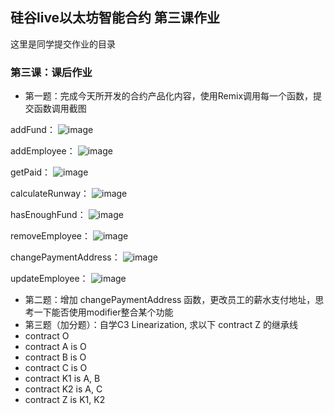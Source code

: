 ## 硅谷live以太坊智能合约 第三课作业
这里是同学提交作业的目录

### 第三课：课后作业
- 第一题：完成今天所开发的合约产品化内容，使用Remix调用每一个函数，提交函数调用截图

addFund：
![image](https://github.com/mind-gravity/Team-O/blob/localrepo/Lesson-3/assignment/images/addFund.png)

addEmployee：
![image](https://github.com/mind-gravity/Team-O/blob/localrepo/Lesson-3/assignment/images/addEmployee.png)

getPaid：
![image](https://github.com/mind-gravity/Team-O/blob/localrepo/Lesson-3/assignment/images/getPaid.png)

calculateRunway：
![image](https://github.com/mind-gravity/Team-O/blob/localrepo/Lesson-3/assignment/images/calculateRunway.png)

hasEnoughFund：
![image](https://github.com/mind-gravity/Team-O/blob/localrepo/Lesson-3/assignment/images/hasEnoughFund.png)

removeEmployee：
![image](https://github.com/mind-gravity/Team-O/blob/localrepo/Lesson-3/assignment/images/removeEmployee.png)

changePaymentAddress：
![image](https://github.com/mind-gravity/Team-O/blob/localrepo/Lesson-3/assignment/images/changePaymentAddress.png)

updateEmployee：
![image](https://github.com/mind-gravity/Team-O/blob/localrepo/Lesson-3/assignment/images/updateEmployee.png)


- 第二题：增加 changePaymentAddress 函数，更改员工的薪水支付地址，思考一下能否使用modifier整合某个功能
- 第三题（加分题）：自学C3 Linearization, 求以下 contract Z 的继承线
- contract O
- contract A is O
- contract B is O
- contract C is O
- contract K1 is A, B
- contract K2 is A, C
- contract Z is K1, K2
